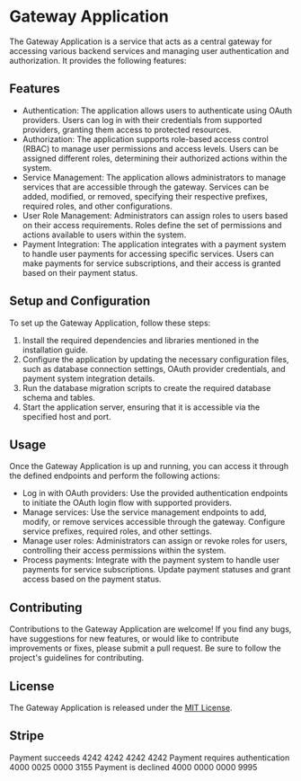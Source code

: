 # Gateway Application

The Gateway Application is a service that acts as a central gateway for accessing various backend services and managing user authentication and authorization. It provides the following features:

## Features

- Authentication: The application allows users to authenticate using OAuth providers. Users can log in with their credentials from supported providers, granting them access to protected resources.
- Authorization: The application supports role-based access control (RBAC) to manage user permissions and access levels. Users can be assigned different roles, determining their authorized actions within the system.
- Service Management: The application allows administrators to manage services that are accessible through the gateway. Services can be added, modified, or removed, specifying their respective prefixes, required roles, and other configurations.
- User Role Management: Administrators can assign roles to users based on their access requirements. Roles define the set of permissions and actions available to users within the system.
- Payment Integration: The application integrates with a payment system to handle user payments for accessing specific services. Users can make payments for service subscriptions, and their access is granted based on their payment status.

## Setup and Configuration

To set up the Gateway Application, follow these steps:

1. Install the required dependencies and libraries mentioned in the installation guide.
2. Configure the application by updating the necessary configuration files, such as database connection settings, OAuth provider credentials, and payment system integration details.
3. Run the database migration scripts to create the required database schema and tables.
4. Start the application server, ensuring that it is accessible via the specified host and port.

## Usage

Once the Gateway Application is up and running, you can access it through the defined endpoints and perform the following actions:

- Log in with OAuth providers: Use the provided authentication endpoints to initiate the OAuth login flow with supported providers.
- Manage services: Use the service management endpoints to add, modify, or remove services accessible through the gateway. Configure service prefixes, required roles, and other settings.
- Manage user roles: Administrators can assign or revoke roles for users, controlling their access permissions within the system.
- Process payments: Integrate with the payment system to handle user payments for service subscriptions. Update payment statuses and grant access based on the payment status.

## Contributing

Contributions to the Gateway Application are welcome! If you find any bugs, have suggestions for new features, or would like to contribute improvements or fixes, please submit a pull request. Be sure to follow the project's guidelines for contributing.

## License

The Gateway Application is released under the [MIT License](LICENSE).

## Stripe

Payment succeeds                    4242 4242 4242 4242
Payment requires authentication     4000 0025 0000 3155
Payment is declined                 4000 0000 0000 9995